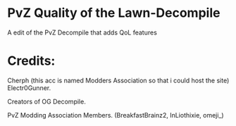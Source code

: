 # PvZ Quality of the Lawn-Decompile
 A edit of the PvZ Decompile that adds QoL features

# Credits:
Cherph (this acc is named Modders Association so that i could host the site)
Electr0Gunner.

Creators of OG Decompile.

PvZ Modding Association Members.
(BreakfastBrainz2, InLiothixie, omeji_)
